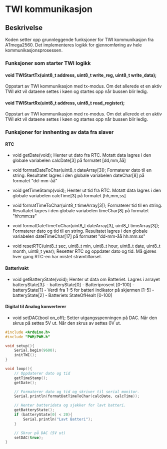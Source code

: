 # TWI kommunikasjon
## Beskrivelse
Koden setter opp grunnleggende funksjoner for TWI kommunikasjon fra ATmega2560. 
Det implementeres logikk for gjennomføring av hele kommunikasjonsprosessen.

### Funksjoner som starter TWI logikk
#### void TWIStartTx(uint8_t address, uint8_t write_reg, uint8_t write_data);
Oppstart av TWI kommunikasjon med tx-modus.
Om det allerede et en aktiv TWI økt vil dataene settes i køen og startes opp når bussen blir ledig.
#### void TWIStartRx(uint8_t address, uint8_t read_register);
Oppstart av TWI kommunikasjon med rx-modus.
Om det allerede et en aktiv TWI økt vil dataene settes i køen og startes opp når bussen blir ledig.

### Funksjoner for innhenting av data fra slaver
#### RTC
 - void getDate(void);
        Henter ut dato fra RTC.
        Motatt data lagres i den globale variabelen calcDate[3] på formatet [dd,mm,åå]
 - void formatDateToChar(uint8_t dateArray[3]);
        Formaterer dato til en string.
        Resultatet lagres i den globale variabelen dateChar[8] på formatet "dd-mm-åå"

 - void getTimeStamp(void);
        Henter ut tid fra RTC.
        Motatt data lagres i den globale variabelen calcTime[3] på formatet [hh,mm,ss]
 - void formatTimeToChar(uint8_t timeArray[3]);
        Formaterer tid til en string.
        Resultatet lagres i den globale variabelen timeChar[8] på formatet "hh:mm:ss"

 - void formatDateTimeToChar(uint8_t dateArray[3], uint8_t timeArray[3]);
        Formaterer dato og tid til en string.
        Resultatet lagres i den globale variabelen dateTimeChar[17] på formatet "dd-mm-åå hh:mm:ss"

 - void resetRTC(uint8_t sec, uint8_t min, uint8_t hour, uint8_t date, uint8_t month, uint8_t year);
        Resetter RTC og oppdater dato og tid.
        Må gjøres hver gang RTC-en har mistet strømtilførsel.

#### Batterivakt
 - void getBatteryState(void);
        Henter ut data om Batteriet.
        Lagres i arrayet batteryState[3]:
            - batteryState[0]   -   Batteriprosent [0-100]
            - batteryState[1]   -   Verdi fra 1-5 for batteri indikator på skjermen [1-5]
            - batteryState[2]   -   Batteriets StateOfHealt [0-100]

#### Digital til Analog konverterer
 - void setDAC(bool on_off);
        Setter utgangsspenningen på DAC.
        Når den skrus på settes 5V ut.
        Når den skrus av settes 0V ut.


```cpp
#include <Arduino.h>
#include "PWM/PWM.h"

void setup(){
    Serial.begin(9600);
    initTWI();
}

void loop(){
    // Oppdaterer dato og tid
    getTimeStamp();
    getDate();

    // Formaterer dato og tid og skriver til serial monitor.
    Serial.println(formatDatTimeToChar(calcDate, calcTime));

    // Henter batteridata og sjekker for lavt batteri.
    getBatteryState();
    if (batteryState[0] < 20){
        Serial.println("Lavt Batteri");
    }

    // Skrur på DAC (5V ut)
    setDAC(true);
}
